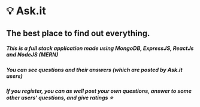 # 💡 Ask.it 
## The best place to find out everything. 
##### This is a full stack application made using MongoDB, ExpressJS, ReactJs and NodeJS (MERN)
##### You can see questions and their answers (which are posted by Ask.it users)
##### If you register, you can as well post your own questions, answer to some other users' questions, and give ratings ⭐️

